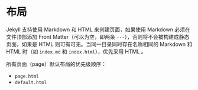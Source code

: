 # 布局

Jekyll 支持使用 Markdown 和 HTML 来创建页面，如果使用 Markdown 必须在文件顶部添加 Front Matter（可以为空，即两条 `---`），否则将不会被构建成静态页面，如果是 HTML 则可有可无。当同一目录同时存在名称相同的 Markdown 和 HTML 时（如 `index.md` 和 `index.html`），优先采用 HTML 。

所有页面（page）默认布局的优先级顺序：

* `page.html`
* `default.html`
